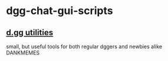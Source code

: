 # dgg-chat-gui-scripts

## [d.gg utilities](https://vyneer.me/utilities)

small, but useful tools for both regular dggers and newbies alike DANKMEMES
